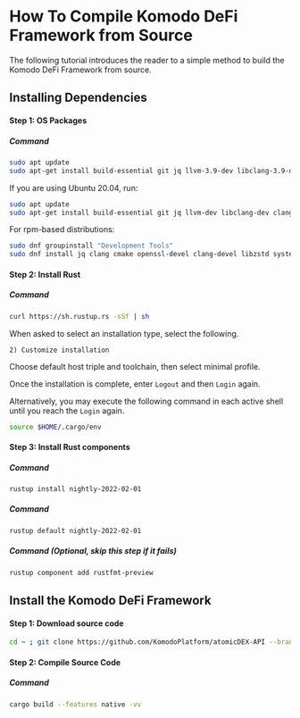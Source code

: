 # How To Compile Komodo DeFi Framework from Source

The following tutorial introduces the reader to a simple method to build the Komodo DeFi Framework from source.

## Installing Dependencies

#### Step 1: OS Packages

##### Command

```bash
sudo apt update
sudo apt-get install build-essential git jq llvm-3.9-dev libclang-3.9-dev clang-3.9 cmake libssl-dev pkg-config
```

If you are using Ubuntu 20.04, run:

```bash
sudo apt update
sudo apt-get install build-essential git jq llvm-dev libclang-dev clang cmake libssl-dev pkg-config
```

For rpm-based distributions:

```bash
sudo dnf groupinstall "Development Tools"
sudo dnf install jq clang cmake openssl-devel clang-devel libzstd systemd-devel  # systemd-devel is used for libudev dep instead of pkg-config
```

#### Step 2: Install Rust

##### Command

```bash
curl https://sh.rustup.rs -sSf | sh
```

When asked to select an installation type, select the following.

```
2) Customize installation
```

Choose default host triple and toolchain, then select minimal profile.

<collapse-text hidden title="Sample Output">

```
$ curl https://sh.rustup.rs -sSf | sh
info: downloading installer

Welcome to Rust!

This will download and install the official compiler for the Rust programming
language, and its package manager, Cargo.

It will add the cargo, rustc, rustup and other commands to Cargo's bin
directory, located at:

  /home/mylo/.cargo/bin

This path will then be added to your PATH environment variable by modifying the
profile file located at:

  /home/mylo/.profile

You can uninstall at any time with rustup self uninstall and these changes will
be reverted.

Current installation options:

   default host triple: x86_64-unknown-linux-gnu
     default toolchain: stable
  modify PATH variable: yes

1) Proceed with installation (default)
2) Customize installation
3) Cancel installation
>2

I'm going to ask you the value of each of these installation options.
You may simply press the Enter key to leave unchanged.

Default host triple?


Default toolchain? (stable/beta/nightly/none)


Profile (which tools and data to install)? (minimal/default/complete)
minimal

info: syncing channel updates for 'stable-x86_64-unknown-linux-gnu'
info: latest update on 2019-07-04, rust version 1.36.0 (a53f9df32 2019-07-03)
info: downloading component 'rustc'
info: downloading component 'rust-std'
info: downloading component 'cargo'
...
...
info: downloading component 'rust-docs'
info: installing component 'rustc'
 91.1 MiB /  91.1 MiB (100 %)  17.7 MiB/s in  5s ETA:  0s
info: installing component 'rust-std'
....
...
 stable installed - rustc 1.36.0 (a53f9df32 2019-07-03)


Rust is installed now. Great!

To get started you need Cargo's bin directory ($HOME/.cargo/bin) in your PATH
environment variable. Next time you log in this will be done automatically.

To configure your current shell run source $HOME/.cargo/env

```

</collapse-text>

Once the installation is complete, enter `Logout` and then `Login` again.

Alternatively, you may execute the following command in each active shell until you reach the `Login` again.

```bash
source $HOME/.cargo/env
```

#### Step 3: Install Rust components

##### Command

```bash
rustup install nightly-2022-02-01
```

<collapse-text hidden title="Sample Output">

```
$ rustup install nightly-2022-02-01
info: syncing channel updates for 'nightly-2022-02-01-x86_64-unknown-linux-gnu'
696.1 KiB / 696.1 KiB (100 %) 567.6 KiB/s in  2s ETA:  0s
info: latest update on 2022-02-01, rust version 1.49.0-nightly (ffa2e7ae8 2020-10-24)
info: downloading component 'cargo'
  5.3 MiB /   5.3 MiB (100 %) 426.6 KiB/s in  3s ETA:  0s
info: downloading component 'clippy'
  2.4 MiB /   2.4 MiB (100 %) 527.6 KiB/s in  2s ETA:  0s
info: downloading component 'rust-docs'
 13.6 MiB /  13.6 MiB (100 %)   4.3 MiB/s in  3s ETA:  0s
info: downloading component 'rust-std'
 22.3 MiB /  22.3 MiB (100 %)   7.1 MiB/s in  4s ETA:  0s
info: downloading component 'rustc'
 55.1 MiB /  55.1 MiB (100 %)  10.7 MiB/s in  7s ETA:  0s
info: downloading component 'rustfmt'
  3.6 MiB /   3.6 MiB (100 %) 289.6 KiB/s in  2s ETA:  0s
info: installing component 'cargo'
info: Defaulting to 500.0 MiB unpack ram
  5.3 MiB /   5.3 MiB (100 %)   4.4 MiB/s in  1s ETA:  0s
info: installing component 'clippy'
info: installing component 'rust-docs'
 13.6 MiB /  13.6 MiB (100 %)   3.8 MiB/s in  3s ETA:  0s
info: installing component 'rust-std'
 22.3 MiB /  22.3 MiB (100 %)   4.0 MiB/s in  5s ETA:  0s
info: installing component 'rustc'
 55.1 MiB /  55.1 MiB (100 %)   4.6 MiB/s in 12s ETA:  0s
info: installing component 'rustfmt'

  nightly-2022-02-01-x86_64-unknown-linux-gnu installed - rustc 1.49.0-nightly (ffa2e7ae8 2020-10-24)

info: checking for self-updates
info: downloading self-update

```

</collapse-text>

##### Command

```bash
rustup default nightly-2022-02-01
```

<collapse-text hidden title="Sample Output">

```
$ rustup default nightly-2022-02-01
info: using existing install for 'nightly-2022-02-01-x86_64-unknown-linux-gnu'
info: default toolchain set to 'nightly-2022-02-01-x86_64-unknown-linux-gnu'

  nightly-2022-02-01-x86_64-unknown-linux-gnu unchanged - rustc 1.49.0-nightly (ffa2e7ae8 2020-10-24)
```

</collapse-text>

##### Command (Optional, skip this step if it fails)

```bash
rustup component add rustfmt-preview
```

<collapse-text hidden title="Sample Output">

```
$ rustup component add rustfmt-preview
info: downloading component 'rustfmt'
  2.9 MiB /   2.9 MiB (100 %) 928.6 KiB/s in  1s ETA:  0s
info: installing component 'rustfmt'
```

</collapse-text>

## Install the Komodo DeFi Framework

#### Step 1: Download source code

```bash
cd ~ ; git clone https://github.com/KomodoPlatform/atomicDEX-API --branch mm2.1 --single-branch && cd atomicDEX-API
```

<collapse-text hidden title="Sample Output">

```
$cd ~ ; git clone https://github.com/KomodoPlatform/atomicDEX-API --branch mm2.1 --single-branch && cd atomicDEX-API
Cloning into 'atomicDEX-API'...
remote: Enumerating objects: 34, done.
remote: Counting objects: 100% (34/34), done.
remote: Compressing objects: 100% (23/23), done.
remote: Total 107436 (delta 14), reused 21 (delta 11), pack-reused 107402
Receiving objects: 100% (107436/107436), 194.19 MiB | 9.59 MiB/s, done.
Resolving deltas: 100% (84045/84045), done.
```

</collapse-text>

#### Step 2: Compile Source Code

##### Command

```bash
cargo build --features native -vv
```

<collapse-text hidden title="Sample Output">

```
…
…
    Finished dev [optimized + debuginfo] target(s) in 6m 40s
```

</collapse-text>
